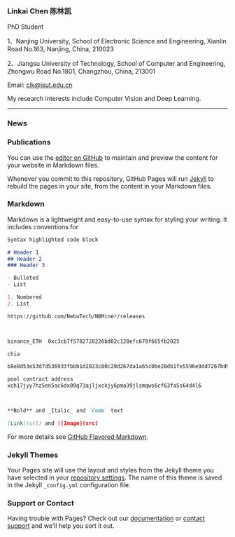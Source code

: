 ### Linkai Chen    陈林凯
PhD Student

1、Nanjing University, School of Electronic Science and Engineering, Xianlin Road No.163, Nanjing, China, 210023

2、Jiangsu University of Technology, School of Computer and Engineering, Zhongwu Road No.1801, Changzhou, China, 213001

Email: clk@jsut.edu.cn


My research interests include Computer Vision and Deep Learning.

---
### News
### Publications


You can use the [editor on GitHub](https://github.com/linkboy1980/linkboy1980.github.io/edit/master/README.md) to maintain and preview the content for your website in Markdown files.

Whenever you commit to this repository, GitHub Pages will run [Jekyll](https://jekyllrb.com/) to rebuild the pages in your site, from the content in your Markdown files.

### Markdown

Markdown is a lightweight and easy-to-use syntax for styling your writing. It includes conventions for

```markdown
Syntax highlighted code block

# Header 1
## Header 2
### Header 3

- Bulleted
- List

1. Numbered
2. List

https://github.com/NebuTech/NBMiner/releases



binance_ETH  0xc3cb7f5782728226bd02c128efc678f665fb2025

chia

b8e8d53e53d7d536933fbbb1d2023c80c20d267da1a65c0be28db1fe5596e9dd7267bd954663f23b0bd892d35c5779ac

pool contract address 
xch17jyy7hz5en5ac6dx09q73ajljxckjy6pma39jlsmqws6cf63fa5s64d4l6



**Bold** and _Italic_ and `Code` text

[Link](url) and ![Image](src)
```

For more details see [GitHub Flavored Markdown](https://guides.github.com/features/mastering-markdown/).

### Jekyll Themes

Your Pages site will use the layout and styles from the Jekyll theme you have selected in your [repository settings](https://github.com/linkboy1980/linkboy1980.github.io/settings). The name of this theme is saved in the Jekyll `_config.yml` configuration file.

### Support or Contact

Having trouble with Pages? Check out our [documentation](https://help.github.com/categories/github-pages-basics/) or [contact support](https://github.com/contact) and we’ll help you sort it out.
